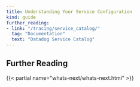 ```yaml
---
title: Understanding Your Service Configuration
kind: guide
further_reading:
- link: "/tracing/service_catalog/"
  tag: "Documentation"
  text: "Datadog Service Catalog"
---
```



## Further Reading

{{< partial name="whats-next/whats-next.html" >}}